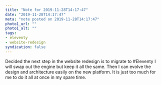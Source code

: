 ```yaml
---
title: "Note for 2019-11-28T14:17:47"
date: "2019-11-28T14:17:47"
meta: "note posted on 2019-11-28T14:17:47"
photo1_url: ""
photo1_alt: ""
tags:
- eleventy
- website-redesign
syndication: false
---
```

Decided the next step in the website redesign is to migrate to #Eleventy I will swap out the engine but keep it all the same. Then I can evolve the design and architecture easily on the new platform. It is just too much for me to do it all at once in my spare time.
